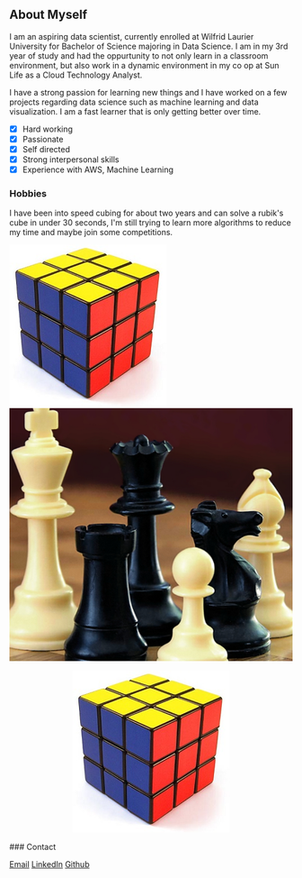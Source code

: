 ## About Myself
I am an aspiring data scientist, currently enrolled at Wilfrid Laurier University for Bachelor of Science majoring in Data Science. I am in my 3rd year of study and had the oppurtunity to not only learn in a classroom environment, but also work in a dynamic environment in my co op at Sun Life as a Cloud Technology Analyst.

I have a strong passion for learning new things and I have worked on a few projects regarding data science such as machine learning and data visualization. I am a fast learner that is only getting better over time.

- [x] Hard working
- [x] Passionate
- [x] Self directed
- [x] Strong interpersonal skills
- [x] Experience with AWS, Machine Learning

### Hobbies
I have been into speed cubing for about two years and can solve a rubik's cube in under 30 seconds, I'm still trying to learn more algorithms to reduce my time and maybe join some competitions.

![Rubik's Cube](/images/rubiks.jpg) ![Chess](/images/chess.PNG)

<p align="center">
  <img src="https://github.com/ddanielkwan/ddanielkwan.github.io/blob/master/images/rubiks.jpg" alt="Rubiks"/>
</p>
### Contact

[Email](mailto:danielkwan2000@gmail.com)
[LinkedIn](https://www.linkedin.com/in/dkwan2000) 
[Github](https://github.com/ddanielkwan) 
